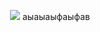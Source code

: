 <p align="center">
  <img src="https://github.com/Pr0n1xGH/scr/blob/main/logo_spribe.jpg" />
  аыаыаыфаыфав
</p>
